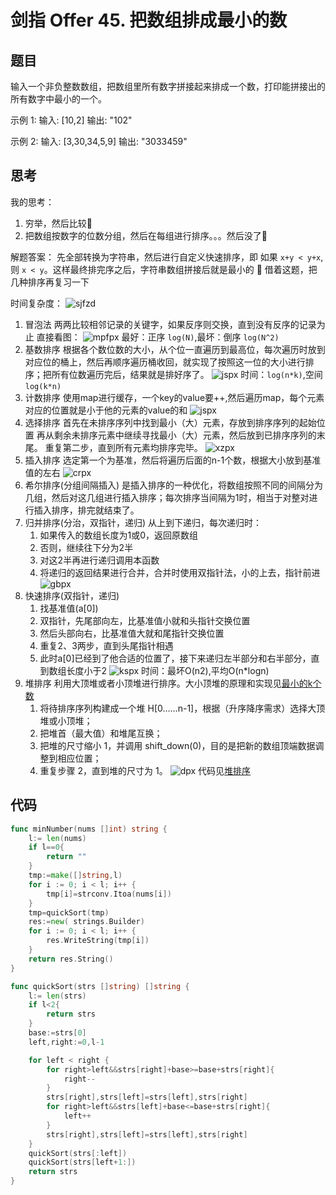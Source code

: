 # 剑指 Offer 45. 把数组排成最小的数

## 题目

输入一个非负整数数组，把数组里所有数字拼接起来排成一个数，打印能拼接出的所有数字中最小的一个。

示例 1:
输入: [10,2]
输出: "102"

示例 2:
输入: [3,30,34,5,9]
输出: "3033459"

## 思考

我的思考：

1. 穷举，然后比较🐷
2. 把数组按数字的位数分组，然后在每组进行排序。。。然后没了🐷

解题答案：
先全部转换为字符串，然后进行自定义快速排序，即 如果 `x+y < y+x`,则 `x < y`。这样最终排完序之后，字符串数组拼接后就是最小的 🧠
借着这题，把几种排序再复习一下

时间复杂度：
![sjfzd](https://www.geekxh.com/assets/img/sort-1.5b9670d7.png)

1. 冒泡法
两两比较相邻记录的关键字，如果反序则交换，直到没有反序的记录为止
直接看图：
![mpfpx](https://www.geekxh.com/assets/img/bubbleSort.b7d216a5.gif)
最好：正序 `log(N)`,最坏：倒序 `log(N^2)`
2. 基数排序
根据各个数位数的大小，从个位一直遍历到最高位，每次遍历时放到对应位的桶上，然后再顺序遍历桶收回，就实现了按照这一位的大小进行排序；把所有位数遍历完后，结果就是排好序了。
![jspx](https://www.geekxh.com/assets/img/radixSort.6690b105.gif)
时间：`log(n*k)`,空间`log(k*n)`
3. 计数排序
使用map进行缓存，一个key的value要++,然后遍历map，每个元素对应的位置就是小于他的元素的value的和
![jspx](https://www.geekxh.com/assets/img/countingSort.827d96b8.gif)
4. 选择排序
首先在未排序序列中找到最小（大）元素，存放到排序序列的起始位置
再从剩余未排序元素中继续寻找最小（大）元素，然后放到已排序序列的末尾。
重复第二步，直到所有元素均排序完毕。
![xzpx](https://www.geekxh.com/assets/img/selectionSort.44be35da.gif)
5. 插入排序
选定第一个为基准，然后将遍历后面的n-1个数，根据大小放到基准值的左右
![crpx](https://www.geekxh.com/assets/img/insertionSort.be81c151.gif)
6. 希尔排序(分组间隔插入)
是插入排序的一种优化，将数组按照不同的间隔分为几组，然后对这几组进行插入排序；每次排序当间隔为1时，相当于对整对进行插入排序，排完就结束了。
7. 归并排序(分治，双指针，递归)
从上到下递归，每次递归时：
   1. 如果传入的数组长度为1或0，返回原数组
   2. 否则，继续往下分为2半
   3. 对这2半再进行递归调用本函数
   4. 将递归的返回结果进行合并，合并时使用双指针法，小的上去，指针前进
![gbpx](https://www.geekxh.com/assets/img/mergeSort.9541d116.gif)
8. 快速排序(双指针，递归)
   1. 找基准值(a[0])
   2. 双指针，先尾部向左，比基准值小就和头指针交换位置
   3. 然后头部向右，比基准值大就和尾指针交换位置
   4. 重复2、3两步，直到头尾指针相遇
   5. 此时a[0]已经到了他合适的位置了，接下来递归左半部分和右半部分，直到数组长度小于2
![kspx](https://www.geekxh.com/assets/img/quickSort.71c0f1c0.gif)
时间：最坏O(n2),平均O(n*logn)
9. 堆排序
利用大顶堆或者小顶堆进行排序。大小顶堆的原理和实现见[最小的k个数](../堆/剑指%20Offer%2040.%20最小的k个数.md)
   1. 将待排序序列构建成一个堆 H[0……n-1]，根据（升序降序需求）选择大顶堆或小顶堆；
   2. 把堆首（最大值）和堆尾互换；
   3. 把堆的尺寸缩小 1，并调用 shift_down(0)，目的是把新的数组顶端数据调整到相应位置；
   4. 重复步骤 2，直到堆的尺寸为 1。
![dpx](https://www.geekxh.com/assets/img/heapSort.658d0f58.gif)
代码见[堆排序](../../DataStructure/0911堆排序.go)

## 代码

```go
func minNumber(nums []int) string {
	l:= len(nums)
	if l==0{
		return ""
	}
	tmp:=make([]string,l)
	for i := 0; i < l; i++ {
		tmp[i]=strconv.Itoa(nums[i])
	}
	tmp=quickSort(tmp)
	res:=new( strings.Builder)
	for i := 0; i < l; i++ {
		res.WriteString(tmp[i])
	}
	return res.String()
}

func quickSort(strs []string) []string {
	l:= len(strs)
	if l<2{
		return strs
	}
	base:=strs[0]
	left,right:=0,l-1

	for left < right {
		for right>left&&strs[right]+base>=base+strs[right]{
			right--
		}
		strs[right],strs[left]=strs[left],strs[right]
		for right>left&&strs[left]+base<=base+strs[right]{
			left++
		}
		strs[right],strs[left]=strs[left],strs[right]
	}
	quickSort(strs[:left])
	quickSort(strs[left+1:])
	return strs
}

```
